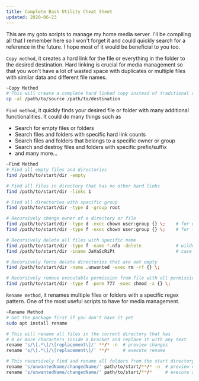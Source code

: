 ```yaml
---
title: Complete Bash Utility Cheat Sheet
updated: 2020-06-23
---
```


This are my goto scripts to manage my home media server. I'll be compiling all that I remember here so I won't forget it and could quickly search for a reference in the future. I hope most of it would be beneficial to you too.

`Copy method`, it creates a hard link for the file or everything in the folder to the desired destination. Hard linking is crucial for media management so that you won't have a lot of wasted space with duplicates or multiple files with similar data and different file names.

```bash
~Copy Method
# This will create a complete hard linked copy instead of traditional one
cp -al /path/to/source /path/to/destination
```

`Find method`, it quickly finds your desired file or folder with many additional functionalities. It could do many things such as

- Search for empty files or folders
- Search files and folders with specific hard link counts
- Search files and folders that belongs to a specific owner or group
- Search and destroy files and folders with specific prefix/suffix
- and many more...

```bash
~Find Method
# Find all empty files and directories
find /path/to/start/dir -empty

# Find all files in directory that has no other hard links
find /path/to/start/dir -links 1

# Find all directories with specific group
find /path/to/start/dir -type d -group root

# Recursively change owner of a directory or file
find /path/to/start/dir -type d -exec chown user:group {} \;    # for directories
find /path/to/start/dir -type f -exec chown user:group {} \;    # for files

# Recursively delete all files with specific name
find /path/to/start/dir -type f -name *.nfo -delete             # wildcard scan
find /path/to/start/dir -iname JaVaScRiPt                       # case insensitive

# Recursively force delete directories that are not empty
find /path/to/start/dir -name .unwanted -exec rm -rf {} \;

# Recursively remove executable permission from file with all permission
find /path/to/start/dir -type f -perm 777 -exec chmod -x {} \;
```

`Rename method`, it renames multiple files or folders with a specific regex pattern. One of the most useful scripts to have for media management.

```bash
~Rename Method
# Get the package first if you don't have it yet
sudo apt install rename

# This will rename all files in the current directory that has
# 0 or more characters inside a bracket and replace it with any text
rename 's/\[.*\]/\[replacement\]/' **/* -n  # preview changes
rename 's/\[.*\]/\[replacement\]/' **/*     # execute rename

# This recursively find and rename all folders from the start directory
rename 's/unwantedName/changedName/' path/to/start/**/* -n  # preview changes
rename 's/unwantedName/changedName/' path/to/start/**/*     # execute rename
```
